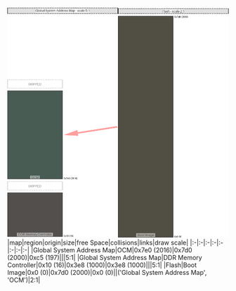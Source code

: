 ![memory map diagram](test_generate_doc_zynqmp_example_redux.png)
|map|region|origin|size|free Space|collisions|links|draw scale|
|:-|:-|:-|:-|:-|:-|:-|:-|
|Global System Address Map|<span style='color:(12, 39, 28)'>OCM</span>|0x7e0 (2016)|0x7d0 (2000)|0xc5 (197)|||5:1|
|Global System Address Map|<span style='color:(27, 21, 17)'>DDR Memory Controller</span>|0x10 (16)|0x3e8 (1000)|0x3e8 (1000)|||5:1|
|Flash|<span style='color:(24, 20, 5)'>Boot Image</span>|0x0 (0)|0x7d0 (2000)|0x0 (0)||('Global System Address Map', 'OCM')|2:1|
